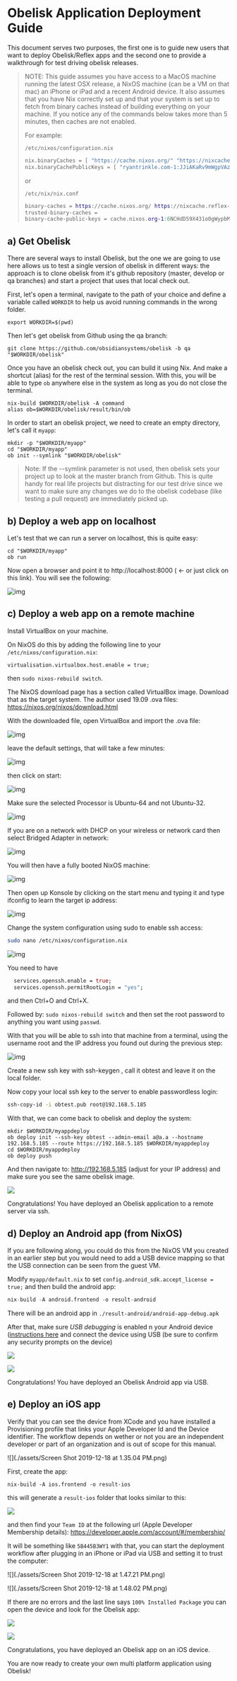 # Obelisk Application Deployment Guide
This document serves two purposes, the first one is to guide new users that want to deploy Obelisk/Reflex apps and the second one to provide a walkthrough for test driving obelisk releases.



> NOTE: This guide assumes you have access to a MacOS machine running the
> latest OSX release, a NixOS machine (can be a VM on that mac) an
> iPhone or iPad and a recent Android device. It also assumes that you
> have Nix correctly set up and that your system is set up to fetch from
> binary caches instead of building everything on your machine. If you
> notice any of the commands below takes more than 5 minutes, then
> caches are not enabled.
>
> For example:
>
> `/etc/nixos/configuration.nix`
>
> ```nix
> nix.binaryCaches = [ "https://cache.nixos.org/" "https://nixcache.reflex-frp.org" ];
> nix.binaryCachePublicKeys = [ "ryantrinkle.com-1:JJiAKaRv9mWgpVAz8dwewnZe0AzzEAzPkagE9SP5NWI=" ];
> ```
>
> or
>
> `/etc/nix/nix.conf`
>
> ```nix
> binary-caches = https://cache.nixos.org/ https://nixcache.reflex-frp.org
> trusted-binary-caches =
> binary-cache-public-keys = cache.nixos.org-1:6NCHdD59X431o0gWypbMrAURkbJ16ZPMQFGspcDShjY= ryantrinkle.com-1:JJiAKaRv9mWgpVAz8dwewnZe0AzzEAzPkagE9SP5NWI=
> ```



## a) Get Obelisk

There are several ways to install Obelisk, but the one we are going to use here allows us to test a single version of obelisk in different ways: the approach is to clone obelisk from it's github repository (master, develop or qa branches) and start a project that uses that local check out.

First, let's open a terminal, navigate to the path of your choice and define a variable called `WORKDIR` to help us avoid running commands in the wrong folder.

~~~
export WORKDIR=$(pwd)
~~~

Then let's get obelisk from Github using the qa branch:

~~~
git clone https://github.com/obsidiansystems/obelisk -b qa "$WORKDIR/obelisk"
~~~

Once you have an obelisk check out, you can build it using Nix. And make a shortcut (alias) for the rest of the terminal session. With this, you will be able to type `ob` anywhere else in the system as long as you do not close the terminal.

~~~
nix-build $WORKDIR/obelisk -A command
alias ob=$WORKDIR/obelisk/result/bin/ob
~~~

In order to start an obelisk project, we need to create an empty directory, let's call it `myapp`:

~~~
mkdir -p "$WORKDIR/myapp"
cd "$WORKDIR/myapp"
ob init --symlink "$WORKDIR/obelisk"
~~~

> Note: If the --symlink parameter is not used, then obelisk sets your project
> up to look at the master branch from Github. This is quite handy for
> real life projects but distracting for our test drive since we want to
> make sure any changes we do to the obelisk codebase  (like testing a
> pull request) are immediately picked up.

## b) Deploy a web app on localhost

Let's test that we can run a server on localhost, this is quite easy:

~~~
cd "$WORKDIR/myapp"
ob run
~~~

Now open a browser and point it to http://localhost:8000 ( <- or just click on this link). You will see the following:



![img](./assets/app-deploy.png)

## c) Deploy a web app on a remote machine


Install VirtualBox on your machine.

On NixOS do this by adding the following line to your `/etc/nixos/configuration.nix`:

```
virtualisation.virtualbox.host.enable = true;
```

then `sudo nixos-rebuild switch`.

The NixOS download page has a section called VirtualBox image. Download that as the target system. The author used 19.09 .ova files: https://nixos.org/nixos/download.html

With the downloaded file, open VirtualBox and import the .ova file:

![img](./assets/s_5A46F38C14383C53D44B78268C1B1B989CA5CC503C2BC497190D1E756A8867D7_1575390933162_image.png)

leave the default settings, that will take a few minutes:

![img](https://paper-attachments.dropbox.com/s_5A46F38C14383C53D44B78268C1B1B989CA5CC503C2BC497190D1E756A8867D7_1575390997785_image.png)

then click on start:

![img](./assets/FAQ.png)

Make sure the selected Processor is Ubuntu-64 and not Ubuntu-32.

![img](./assets/s_5A46F38C14383C53D44B78268C1B1B989CA5CC503C2BC497190D1E756A8867D7_1575392446973_image.png)

If you are on a network with DHCP on your wireless or network card then select Bridged Adapter in network:

![img](https://paper-attachments.dropbox.com/s_5A46F38C14383C53D44B78268C1B1B989CA5CC503C2BC497190D1E756A8867D7_1575392569418_image.png)

You will then have a fully booted NixOS machine:

![img](./assets/s_5A46F38C14383C53D44B78268C1B1B989CA5CC503C2BC497190D1E756A8867D7_1575392475824_image.png)

Then open up Konsole by clicking on the start menu and typing it and type ifconfig to learn the target ip address:

![img](./assets/s_5A46F38C14383C53D44B78268C1B1B989CA5CC503C2BC497190D1E756A8867D7_1575392616616_image.png)

Change the system configuration using sudo to enable ssh access:

```bash
sudo nano /etc/nixos/configuration.nix
```

![img](./assets/s_5A46F38C14383C53D44B78268C1B1B989CA5CC503C2BC497190D1E756A8867D7_1575392731139_image.png)


You need to have

```nix
  services.openssh.enable = true;
  services.openssh.permitRootLogin = "yes";
```

and then Ctrl+O and Ctrl+X.

Followed by: `sudo nixos-rebuild switch` and then set the root password to anything you want using `passwd`.

With that you will be able to ssh into that machine from a terminal, using the username root and the IP address you found out during the previous step:

![img](./assets/s_5A46F38C14383C53D44B78268C1B1B989CA5CC503C2BC497190D1E756A8867D7_1575395157871_image.png)

Create a new ssh key with ssh-keygen , call it obtest and leave it on the local folder.

Now copy your local ssh key to the server to enable passwordless login:

```bash
ssh-copy-id -i obtest.pub root@192.168.5.185
```

With that, we can come back to obelisk and  deploy the system:

```
mkdir $WORKDIR/myappdeploy
ob deploy init --ssh-key obtest --admin-email a@a.a --hostname 192.168.5.185 --route https://192.168.5.185 $WORKDIR/myappdeploy
cd $WORKDIR/myappdeploy
ob deploy push
```



And then navigate to: http://192.168.5.185 (adjust for your IP address) and make sure you see the same obelisk image.



![](./assets/app-deploy-2.png)

Congratulations! You have deployed an Obelisk application to a remote server via ssh.



## d) Deploy an Android app (from NixOS)

If you are following along, you could do this from the NixOS VM you created in an earlier step but you would need to add a USB device mapping so that the USB connection can be seen from the guest VM.

Modify `myapp/default.nix` to set `config.android_sdk.accept_license = true;` and then build the android app:

```nix
nix-build -A android.frontend -o result-android
```

There will be an android app in `./result-android/android-app-debug.apk`

After that, make sure  *USB debugging* is enabled n your Android device ([instructions here](https://developer.android.com/studio/debug/dev-options) and connect the device using USB (be sure to confirm any security prompts on the device)



![](./assets/IMG_0512.jpg)

![](./assets/IMG_0513.jpg)

Congratulations!  You have deployed an Obelisk Android app via USB.



## e) Deploy an iOS app

Verify that you can see the device from XCode and you have installed a Provisioning profile that links your Apple Developer Id and the Device identifier. The workflow depends on wether or not you are an independent developer or part of an organization and is out of scope for this manual.

![](./assets/Screen Shot 2019-12-18 at 1.35.04 PM.png)

First, create the app:

```nix-build -A ios.frontend -o result-ios```

this will generate a `result-ios` folder that looks similar to this:

![](./assets/Screen%20Shot%202019-12-18%20at%201.40.48%20PM.png)

and then find your `Team ID` at the following url (Apple Developer Membership details): https://developer.apple.com/account/#/membership/

It will be something like `5B445B3WY1` with that, you can start the deployment workflow after plugging in an iPhone or iPad via USB and setting it to trust the computer:



![](./assets/Screen Shot 2019-12-18 at 1.47.21 PM.png)

![](./assets/Screen Shot 2019-12-18 at 1.48.02 PM.png)

If there are no errors and the last line says `100% Installed Package` you can open the device and look for the Obelisk app:



![](./assets/out514.jpg)

![](./assets/out515.jpg)

Congratulations, you have deployed an Obelisk app on an iOS device.

You are now ready to create your own multi platform application using Obelisk!

